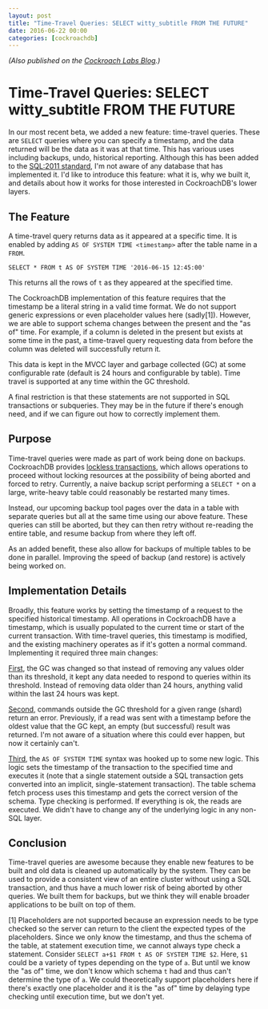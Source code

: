 ```yaml
---
layout: post
title: "Time-Travel Queries: SELECT witty_subtitle FROM THE FUTURE"
date: 2016-06-22 00:00
categories: [cockroachdb]
---
```


_(Also published on the [Cockroach Labs Blog](https://www.cockroachlabs.com/blog/time-travel-queries-select-witty_subtitle-the_future/).)_

# Time-Travel Queries: SELECT witty_subtitle FROM THE FUTURE

In our most recent beta, we added a new feature: time-travel queries. These are `SELECT` queries where you can specify a timestamp, and the data returned will be the data as it was at that time. This has various uses including backups, undo, historical reporting. Although this has been added to the [SQL:2011 standard](https://en.wikipedia.org/wiki/SQL:2011#Temporal_support), I'm not aware of any database that has implemented it. I'd like to introduce this feature: what it is, why we built it, and details about how it works for those interested in CockroachDB's lower layers.

## The Feature

A time-travel query returns data as it appeared at a specific time. It is enabled by adding `AS OF SYSTEM TIME <timestamp>` after the table name in a `FROM`.

`SELECT * FROM t AS OF SYSTEM TIME '2016-06-15 12:45:00'`

This returns all the rows of `t` as they appeared at the specified time.

The CockroachDB implementation of this feature requires that the timestamp be a literal string in a valid time format. We do not support generic expressions or even placeholder values here (sadly[1]). However, we are able to support schema changes between the present and the "as of" time. For example, if a column is deleted in the present but exists at some time in the past, a time-travel query requesting data from before the column was deleted will successfully return it.

This data is kept in the MVCC layer and garbage collected (GC) at some configurable rate (default is 24 hours and configurable by table). Time travel is supported at any time within the GC threshold.

A final restriction is that these statements are not supported in SQL transactions or subqueries. They may be in the future if there's enough need, and if we can figure out how to correctly implement them.

## Purpose

Time-travel queries were made as part of work being done on backups. CockroachDB provides [lockless transactions](https://www.cockroachlabs.com/blog/serializable-lockless-distributed-isolation-cockroachdb/), which allows operations to proceed without locking resources at the possibility of being aborted and forced to retry. Currently, a naive backup script performing a `SELECT *` on a large, write-heavy table could reasonably be restarted many times. 

Instead, our upcoming backup tool pages over the data in a table with separate queries but all at the same time using our above feature. These queries can still be aborted, but they can then retry without re-reading the entire table, and resume backup from where they left off.

As an added benefit, these also allow for backups of multiple tables to be done in parallel. Improving the speed of backup (and restore) is actively being worked on.

## Implementation Details

Broadly, this feature works by setting the timestamp of a request to the specified historical timestamp. All operations in CockroachDB have a timestamp, which is usually populated to the current time or start of the current transaction. With time-travel queries, this timestamp is modified, and the existing machinery operates as if it's gotten a normal command. Implementing it required three main changes:

[First](https://github.com/cockroachdb/cockroach/pull/6778), the GC was changed so that instead of removing any values older than its threshold, it kept any data needed to respond to queries within its threshold. Instead of removing data older than 24 hours, anything valid within the last 24 hours was kept.

[Second](https://github.com/cockroachdb/cockroach/pull/6992), commands outside the GC threshold for a given range (shard) return an error. Previously, if a read was sent with a timestamp before the oldest value that the GC kept, an empty (but successful) result was returned. I'm not aware of a situation where this could ever happen, but now it certainly can't.

[Third](https://github.com/cockroachdb/cockroach/pull/6992), the `AS OF SYSTEM TIME` syntax was hooked up to some new logic. This logic sets the timestamp of the transaction to the specified time and executes it (note that a single statement outside a SQL transaction gets converted into an implicit, single-statement transaction). The table schema fetch process uses this timestamp and gets the correct version of the schema. Type checking is performed. If everything is ok, the reads are executed. We didn't have to change any of the underlying logic in any non-SQL layer.

## Conclusion

Time-travel queries are awesome because they enable new features to be built and old data is cleaned up automatically by the system. They can be used to provide a consistent view of an entire cluster without using a SQL transaction, and thus have a much lower risk of being aborted by other queries. We built them for backups, but we think they will enable broader applications to be built on top of them.

[1] Placeholders are not supported because an expression needs to be type checked so the server can return to the client the expected types of the placeholders. Since we only know the timestamp, and thus the schema of the table, at statement execution time, we cannot always type check a statement. Consider `SELECT a+$1 FROM t AS OF SYSTEM TIME $2`. Here, `$1` could be a variety of types depending on the type of `a`. But until we know the "as of" time, we don't know which schema `t` had and thus can't determine the type of `a`. We could theoretically support placeholders here if there's exactly one placeholder and it is the "as of" time by delaying type checking until execution time, but we don't yet.
